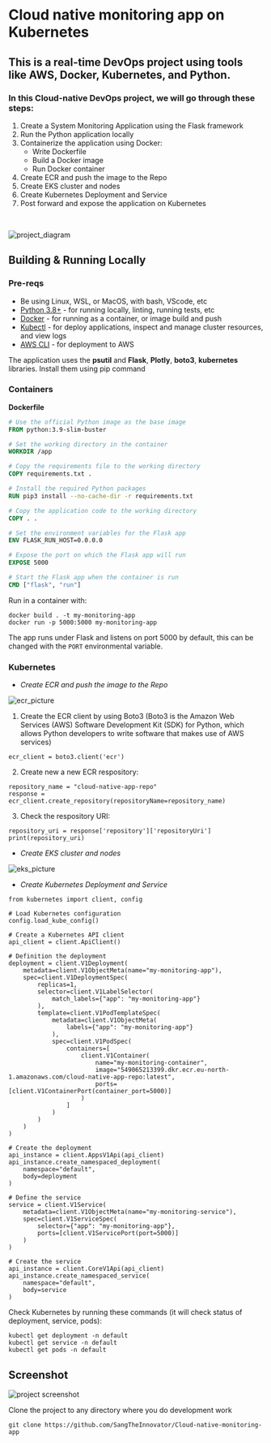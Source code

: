 # Cloud native monitoring app on Kubernetes

## This is a real-time DevOps project using tools like AWS, Docker, Kubernetes, and Python.

### In this Cloud-native DevOps project, we will go through these steps:

1. Create a System Monitoring Application using the Flask framework
2. Run the Python application locally
3. Containerize the application using Docker:
   -  Write Dockerfile
   -  Build a Docker image
   -  Run Docker container
5. Create ECR and push the image to the Repo
6. Create EKS cluster and nodes
7. Create Kubernetes Deployment and Service
8. Post forward and expose the application on Kubernetes
   
<br>

![project_diagram](./picture/diagram.png)


## Building & Running Locally

### Pre-reqs

- Be using Linux, WSL, or MacOS, with bash, VScode, etc
- [Python 3.8+](https://www.python.org/downloads/) - for running locally, linting, running tests, etc
- [Docker](https://docs.docker.com/get-docker/) - for running as a container, or image build and push
- [Kubectl](https://kubernetes.io/docs/tasks/tools/) - for deploy applications, inspect and manage cluster resources, and view logs
- [AWS CLI](https://aws.amazon.com/cli/) - for deployment to AWS


The application uses the **psutil** and **Flask**, **Plotly**, **boto3**, **kubernetes** libraries. 
Install them using pip command


### Containers

**Dockerfile**

```Dockerfile
# Use the official Python image as the base image
FROM python:3.9-slim-buster

# Set the working directory in the container
WORKDIR /app

# Copy the requirements file to the working directory
COPY requirements.txt .

# Install the required Python packages
RUN pip3 install --no-cache-dir -r requirements.txt 

# Copy the application code to the working directory
COPY . .

# Set the environment variables for the Flask app
ENV FLASK_RUN_HOST=0.0.0.0

# Expose the port on which the Flask app will run
EXPOSE 5000

# Start the Flask app when the container is run
CMD ["flask", "run"]
```

Run in a container with:

```
docker build . -t my-monitoring-app
docker run -p 5000:5000 my-monitoring-app
```

The app runs under Flask and listens on port 5000 by default, this can be changed with the `PORT` environmental variable.


### Kubernetes

- *Create ECR and push the image to the Repo*

![ecr_picture](./picture/ecr.png)

1. Create the ECR client by using Boto3 (Boto3 is the Amazon Web Services (AWS) Software Development Kit (SDK) for Python, which allows Python developers to write software that makes use of AWS services)
```
ecr_client = boto3.client('ecr')
```
2. Create new a new ECR respository:
```
repository_name = "cloud-native-app-repo"
response = ecr_client.create_repository(repositoryName=repository_name)
```
3. Check the respository URI:
```
repository_uri = response['repository']['repositoryUri']
print(repository_uri)
```
   
- *Create EKS cluster and nodes*

![eks_picture](./picture/eks.jpg)


- *Create Kubernetes Deployment and Service*
  
```
from kubernetes import client, config

# Load Kubernetes configuration
config.load_kube_config()

# Create a Kubernetes API client
api_client = client.ApiClient()

# Definition the deployment
deployment = client.V1Deployment(
    metadata=client.V1ObjectMeta(name="my-monitoring-app"),
    spec=client.V1DeploymentSpec(
        replicas=1,
        selector=client.V1LabelSelector(
            match_labels={"app": "my-monitoring-app"}
        ),
        template=client.V1PodTemplateSpec(
            metadata=client.V1ObjectMeta(
                labels={"app": "my-monitoring-app"}
            ),
            spec=client.V1PodSpec(
                containers=[
                    client.V1Container(
                        name="my-monitoring-container",
                        image="549065213399.dkr.ecr.eu-north-1.amazonaws.com/cloud-native-app-repo:latest",
                        ports=[client.V1ContainerPort(container_port=5000)]
                    )
                ]
            )
        )
    )
)

# Create the deployment
api_instance = client.AppsV1Api(api_client)
api_instance.create_namespaced_deployment(
    namespace="default",
    body=deployment
)

# Define the service
service = client.V1Service(
    metadata=client.V1ObjectMeta(name="my-monitoring-service"),
    spec=client.V1ServiceSpec(
        selector={"app": "my-monitoring-app"},
        ports=[client.V1ServicePort(port=5000)]
    )
)

# Create the service 
api_instance = client.CoreV1Api(api_client)
api_instance.create_namespaced_service(
    namespace="default",
    body=service
)
```

Check Kubernetes by running these commands (it will check status of deployment, service, pods):
```
kubectl get deployment -n default 
kubectl get service -n default 
kubectl get pods -n default 
```

## Screenshot

![project screenshot](./picture/screenshot.png)

Clone the project to any directory where you do development work

```
git clone https://github.com/SangTheInnovator/Cloud-native-monitoring-app
```


